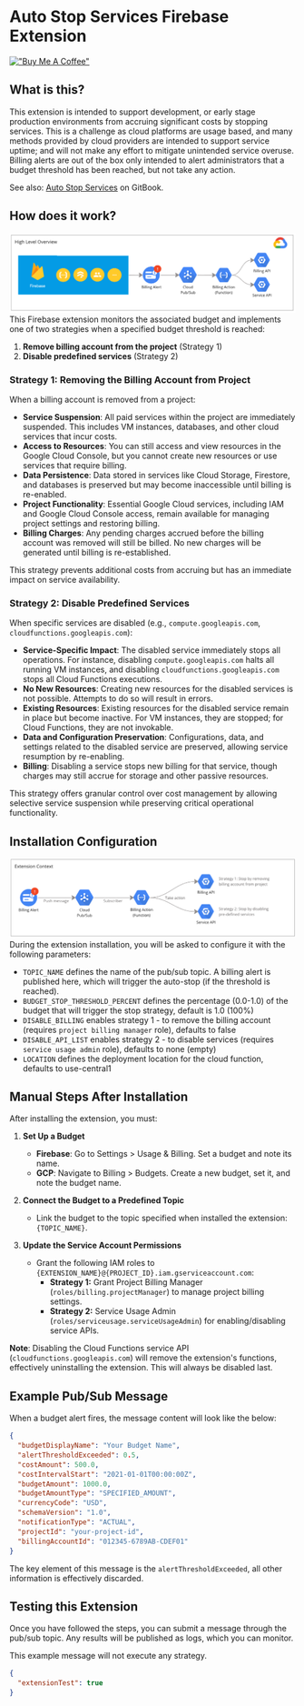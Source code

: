 # Auto Stop Services Firebase Extension

[!["Buy Me A Coffee"](https://www.buymeacoffee.com/assets/img/custom_images/orange_img.png)](https://www.buymeacoffee.com/keston)

## What is this?

This extension is intended to support development, or early stage production environments from accruing significant costs by stopping services. This is a challenge as cloud platforms are usage based, and many methods provided by cloud providers are intended to support service uptime; and will not make any effort to mitigate unintended service overuse. Billing alerts are out of the box only intended to alert administrators that a budget threshold has been reached, but not take any action.

See also: [Auto Stop Services](https://deep-rock.gitbook.io/auto-stop-services) on GitBook.

## How does it work?

![High Level View of Extension](high-level-view-diagram.png)
This Firebase extension monitors the associated budget and implements one of two strategies when a specified budget threshold is reached:

1. **Remove billing account from the project** (Strategy 1)
2. **Disable predefined services** (Strategy 2)

### Strategy 1: Removing the Billing Account from Project

When a billing account is removed from a project:

- **Service Suspension**: All paid services within the project are immediately suspended. This includes VM instances, databases, and other cloud services that incur costs.
- **Access to Resources**: You can still access and view resources in the Google Cloud Console, but you cannot create new resources or use services that require billing.
- **Data Persistence**: Data stored in services like Cloud Storage, Firestore, and databases is preserved but may become inaccessible until billing is re-enabled.
- **Project Functionality**: Essential Google Cloud services, including IAM and Google Cloud Console access, remain available for managing project settings and restoring billing.
- **Billing Charges**: Any pending charges accrued before the billing account was removed will still be billed. No new charges will be generated until billing is re-established.

This strategy prevents additional costs from accruing but has an immediate impact on service availability.

### Strategy 2: Disable Predefined Services

When specific services are disabled (e.g., `compute.googleapis.com`, `cloudfunctions.googleapis.com`):

- **Service-Specific Impact**: The disabled service immediately stops all operations. For instance, disabling `compute.googleapis.com` halts all running VM instances, and disabling `cloudfunctions.googleapis.com` stops all Cloud Functions executions.
- **No New Resources**: Creating new resources for the disabled services is not possible. Attempts to do so will result in errors.
- **Existing Resources**: Existing resources for the disabled service remain in place but become inactive. For VM instances, they are stopped; for Cloud Functions, they are not invokable.
- **Data and Configuration Preservation**: Configurations, data, and settings related to the disabled service are preserved, allowing service resumption by re-enabling.
- **Billing**: Disabling a service stops new billing for that service, though charges may still accrue for storage and other passive resources.

This strategy offers granular control over cost management by allowing selective service suspension while preserving critical operational functionality.

## Installation Configuration

![Extension Level View](extension-context-diagram.png)
During the extension installation, you will be asked to configure it with the following parameters:

- `TOPIC_NAME` defines the name of the pub/sub topic. A billing alert is published here, which will trigger the auto-stop (if the threshold is reached).
- `BUDGET_STOP_THRESHOLD_PERCENT` defines the percentage (0.0-1.0) of the budget that will trigger the stop strategy, default is 1.0 (100%)
- `DISABLE_BILLING` enables strategy 1 - to remove the billing account (requires `project billing manager` role), defaults to false
- `DISABLE_API_LIST` enables strategy 2 - to disable services (requires `service usage admin` role), defaults to none (empty)
- `LOCATION` defines the deployment location for the cloud function, defaults to use-central1

## Manual Steps After Installation

After installing the extension, you must:

1. **Set Up a Budget**

   - **Firebase**: Go to Settings > Usage & Billing. Set a budget and note its name.
   - **GCP**: Navigate to Billing > Budgets. Create a new budget, set it, and note the budget name.

2. **Connect the Budget to a Predefined Topic**

   - Link the budget to the topic specified when installed the extension: `{TOPIC_NAME}`.

3. **Update the Service Account Permissions**
   - Grant the following IAM roles to `{EXTENSION_NAME}@{PROJECT_ID}.iam.gserviceaccount.com`:
     - **Strategy 1:** Grant Project Billing Manager (`roles/billing.projectManager`) to manage project billing settings.
     - **Strategy 2:** Service Usage Admin (`roles/serviceusage.serviceUsageAdmin`) for enabling/disabling service APIs.

**Note**: Disabling the Cloud Functions service API (`cloudfunctions.googleapis.com`) will remove the extension's functions, effectively uninstalling the extension. This will always be disabled last.

## Example Pub/Sub Message

When a budget alert fires, the message content will look like the below:

```json
{
  "budgetDisplayName": "Your Budget Name",
  "alertThresholdExceeded": 0.5,
  "costAmount": 500.0,
  "costIntervalStart": "2021-01-01T00:00:00Z",
  "budgetAmount": 1000.0,
  "budgetAmountType": "SPECIFIED_AMOUNT",
  "currencyCode": "USD",
  "schemaVersion": "1.0",
  "notificationType": "ACTUAL",
  "projectId": "your-project-id",
  "billingAccountId": "012345-6789AB-CDEF01"
}
```

The key element of this message is the `alertThresholdExceeded`, all other information is effectively discarded.

## Testing this Extension

Once you have followed the steps, you can submit a message through the pub/sub topic. Any results will be published as logs, which you can monitor.

This example message will not execute any strategy.

```json
{
  "extensionTest": true
}
```
